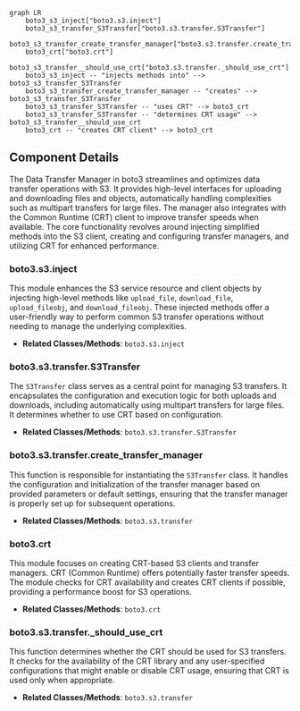 ```mermaid
graph LR
    boto3_s3_inject["boto3.s3.inject"]
    boto3_s3_transfer_S3Transfer["boto3.s3.transfer.S3Transfer"]
    boto3_s3_transfer_create_transfer_manager["boto3.s3.transfer.create_transfer_manager"]
    boto3_crt["boto3.crt"]
    boto3_s3_transfer__should_use_crt["boto3.s3.transfer._should_use_crt"]
    boto3_s3_inject -- "injects methods into" --> boto3_s3_transfer_S3Transfer
    boto3_s3_transfer_create_transfer_manager -- "creates" --> boto3_s3_transfer_S3Transfer
    boto3_s3_transfer_S3Transfer -- "uses CRT" --> boto3_crt
    boto3_s3_transfer_S3Transfer -- "determines CRT usage" --> boto3_s3_transfer__should_use_crt
    boto3_crt -- "creates CRT client" --> boto3_crt
```

## Component Details

The Data Transfer Manager in boto3 streamlines and optimizes data transfer operations with S3. It provides high-level interfaces for uploading and downloading files and objects, automatically handling complexities such as multipart transfers for large files. The manager also integrates with the Common Runtime (CRT) client to improve transfer speeds when available. The core functionality revolves around injecting simplified methods into the S3 client, creating and configuring transfer managers, and utilizing CRT for enhanced performance.

### boto3.s3.inject
This module enhances the S3 service resource and client objects by injecting high-level methods like `upload_file`, `download_file`, `upload_fileobj`, and `download_fileobj`. These injected methods offer a user-friendly way to perform common S3 transfer operations without needing to manage the underlying complexities.
- **Related Classes/Methods**: `boto3.s3.inject`

### boto3.s3.transfer.S3Transfer
The `S3Transfer` class serves as a central point for managing S3 transfers. It encapsulates the configuration and execution logic for both uploads and downloads, including automatically using multipart transfers for large files. It determines whether to use CRT based on configuration.
- **Related Classes/Methods**: `boto3.s3.transfer.S3Transfer`

### boto3.s3.transfer.create_transfer_manager
This function is responsible for instantiating the `S3Transfer` class. It handles the configuration and initialization of the transfer manager based on provided parameters or default settings, ensuring that the transfer manager is properly set up for subsequent operations.
- **Related Classes/Methods**: `boto3.s3.transfer`

### boto3.crt
This module focuses on creating CRT-based S3 clients and transfer managers. CRT (Common Runtime) offers potentially faster transfer speeds. The module checks for CRT availability and creates CRT clients if possible, providing a performance boost for S3 operations.
- **Related Classes/Methods**: `boto3.crt`

### boto3.s3.transfer._should_use_crt
This function determines whether the CRT should be used for S3 transfers. It checks for the availability of the CRT library and any user-specified configurations that might enable or disable CRT usage, ensuring that CRT is used only when appropriate.
- **Related Classes/Methods**: `boto3.s3.transfer`
